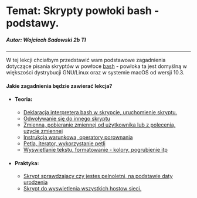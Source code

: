 # Temat: Skrypty powłoki bash - podstawy.
##### Autor: **Wojciech Sadowski** 2b TI

---
W tej lekcji chciałbym przedstawić wam podstawowe zagadnienia dotyczące pisania skryptów w powłoce [bash](https://pl.wikipedia.org/wiki/Bash) - powłoka ta jest domyślną w większości dystrybucji GNU/Linux oraz w systemie macOS od wersji 10.3.

#### Jakie zagadnienia będzie zawierać lekcja?
* #### Teoria:
    - [Deklaracja interpretera bash w skrypcie, uruchomienie skryptu.](https://github.com/wojtek2kdev/Bash-lesson/blob/master/Point_01.md)
    - [Odwoływanie się do innego skryptu](https://github.com/wojtek2kdev/Bash-lesson/blob/master/Point_02.md)
    - [Zmienna, pobieranie zmiennej od użytkownika lub z polecenia, uzycie zmiennej]()
    - [Instrukcja warunkowa, operatory porownania]()
    - [Petla, iterator, wykorzystanie pętli]()
    - [Wyswietlanie tekstu, formatowanie - kolory, pogrubienie itp]()
* #### Praktyka:
    - [Skrypt sprawdzajacy czy jestes pelnoletni, na podstawie daty urodzenia]()
    - [Skrypt do wyswietlenia wszystkich hostow sieci.]()

